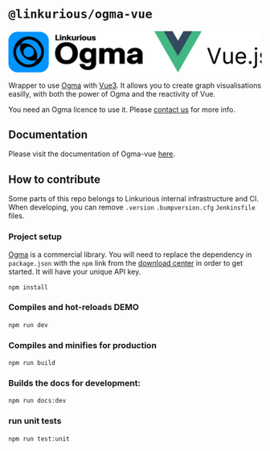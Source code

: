 # `@linkurious/ogma-vue`

![logo](/logo.svg)


Wrapper to use [Ogma](https://doc.linkurio.us/ogma/latest/) with [Vue3](https://vuejs.org/about/releases.html).
It allows you to create graph visualisations easilly, with both the power of Ogma and the reactivity of Vue. 

You need an Ogma licence to use it. Please [contact us]([https://doc.linkurio.us/ogma/latest/support.html](https://doc.linkurious.com/ogma/latest/contact.html)) for more info.

## Documentation

Please visit the documentation of Ogma-vue [here](https://linkurious.github.io/ogma-vue/).

## How to contribute

Some parts of this repo belongs to Linkurious internal infrastructure and CI. 
When developing, you can remove `.version` `.bumpversion.cfg` `Jenkinsfile`  files.

### Project setup

[Ogma](https://ogma.linkurio.us) is a commercial library. You will need to replace the dependency in `package.json` with the `npm` link from the [download center](https://get.linkurio.us) in order to get started. It will have your unique API key.

```
npm install
```

### Compiles and hot-reloads DEMO
```
npm run dev
```

### Compiles and minifies for production
```
npm run build
```

### Builds the docs for development: 
```
npm run docs:dev
```

### run unit tests
```
npm run test:unit
```
